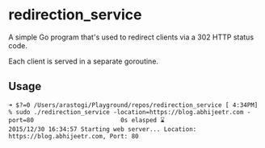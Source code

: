 # redirection_service

A simple Go program that's used to redirect clients via a 302 HTTP status code.

Each client is served in a separate goroutine.

## Usage

    ➜ $?=0 /Users/arastogi/Playground/repos/redirection_service [ 4:34PM] % sudo ./redirection_service -location=https://blog.abhijeetr.com -port=80                        0s elasped ⌛
    2015/12/30 16:34:57 Starting web server... Location: https://blog.abhijeetr.com, Port: 80
